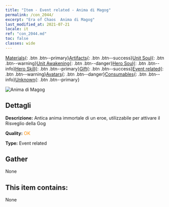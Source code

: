 ```yaml
---
title: "Item - Event related - Anima di Magog"
permalink: /con_2044/
excerpt: "Era of Chaos  Anima di Magog"
last_modified_at: 2021-07-21
locale: it
ref: "con_2044.md"
toc: false
classes: wide
---
```

 [Materials](/ItemsIT/){: .btn .btn--primary}[Artifacts](/ItemsIT/Artifacts/){: .btn .btn--success}[Unit Soul](/ItemsIT/UnitSoul/){: .btn .btn--warning}[Unit Awakening](/ItemsIT/UnitAwakening/){: .btn .btn--danger}[Hero Soul](/ItemsIT/HeroSoul/){: .btn .btn--info}[Hero Skill](/ItemsIT/HeroSkill/){: .btn .btn--primary}[Gift](/ItemsIT/Gift/){: .btn .btn--success}[Event related](/ItemsIT/Events/){: .btn .btn--warning}[Avatars](/ItemsIT/Avatars/){: .btn .btn--danger}[Consumables](/ItemsIT/Consumables/){: .btn .btn--info}[Unknown](/ItemsIT/Unknown/){: .btn .btn--primary}

 ![Anima di Magog](/images/t/juexing_502.png)

## Dettagli
 **Descrizione:** Antica anima immortale di un eroe, utilizzabile per attivare il Risveglio della Gog

 **Quality:** <span style="color: #FF8C00">OK</span>

 **Type:** Event related

## Gather

  None

## This item contains:

  None

